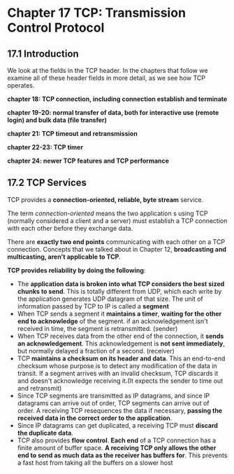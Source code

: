 # Chapter 17 TCP: Transmission Control Protocol

## 17.1 Introduction

We look at the fields in the TCP header. In the chapters that follow we examine all of these header fields in more detail, as we see how TCP operates.

**chapter 18: TCP connection, including connection establish and terminate**

**chapter 19-20: normal transfer of data, both for interactive use (remote login) and bulk data (file transfer)**

**chapter 21: TCP timeout and retransmission**

**chapter 22-23: TCP timer**

**chapter 24: newer TCP features and TCP performance**

## 17.2 TCP Services

TCP provides a **connection-oriented, reliable, byte stream** service.

The term *connection-oriented* means the two application s using TCP (normally considered a client and a server) must establish a TCP connection with each other before they exchange data.

There are **exactly two end points** communicating with each other on a TCP connection. Concepts that we talked about in Chapter 12, **broadcasting and multicasting, aren't applicable to TCP**.

**TCP provides reliability by doing the following**:

- The **application data is broken into what TCP considers the best sized chunks to send**. This is totally different from UDP, which each write by the application generates UDP datagram of that size. The unit of information passed by TCP to IP is called a **segment**
- When TCP sends a segment it **maintains a timer**, **waiting for the other end to acknowledge** of the segment. if an acknowledgement isn't received in time, the segment is retransmitted. (sender)
- When TCP receives data from the other end of the connection, it **sends an acknowledgement**. This acknowledgement is **not sent immediately**, but normally delayed a fraction of a second. (receiver)
- TCP **maintains a checksum on its header and data**. This an end-to-end checksum whose purpose is to detect any modification of the data in transit. If a segment arrives with an invalid checksum, TCP discards it and doesn't acknowledge receiving it.(It expects the sender to time out and retransmit)
- Since TCP segments are transmitted as IP datagrams, and since IP datagrams can arrive out of order, TCP segments can arrive out of order. A receiving TCP resequences the data if necessary, **passing the received data in the correct order to the application**.
- Since IP datagrams can get duplicated, a receiving TCP must **discard the duplicate data**.
- TCP also provides **flow control**. **Each end** of a TCP connection has a finite amount of buffer space. **A receiving TCP only allows the other end to send as much data as the receiver has buffers for**. This prevents a fast host from taking all the buffers on a slower host


